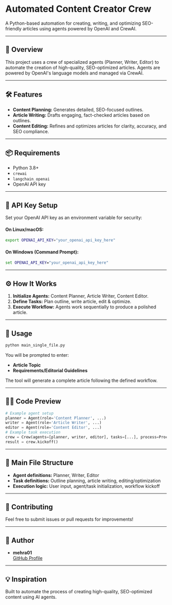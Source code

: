 # Automated Content Creator Crew

A Python-based automation for creating, writing, and optimizing SEO-friendly articles using agents powered by OpenAI and CrewAI.

---

## 🚀 Overview

This project uses a crew of specialized agents (Planner, Writer, Editor) to automate the creation of high-quality, SEO-optimized articles. Agents are powered by OpenAI's language models and managed via CrewAI.

---

## 🛠️ Features

- **Content Planning:** Generates detailed, SEO-focused outlines.
- **Article Writing:** Drafts engaging, fact-checked articles based on outlines.
- **Content Editing:** Refines and optimizes articles for clarity, accuracy, and SEO compliance.

---

## 📦 Requirements

- Python 3.8+
- `crewai`
- `langchain_openai`
- OpenAI API key

---

## 🔐 API Key Setup

Set your OpenAI API key as an environment variable for security:

#### On Linux/macOS:
```bash
export OPENAI_API_KEY="your_openai_api_key_here"
```

#### On Windows (Command Prompt):
```cmd
set OPENAI_API_KEY="your_openai_api_key_here"
```

---

## ⚙️ How It Works

1. **Initialize Agents:** Content Planner, Article Writer, Content Editor.
2. **Define Tasks:** Plan outline, write article, edit & optimize.
3. **Execute Workflow:** Agents work sequentially to produce a polished article.

---

## 📝 Usage

```bash
python main_single_file.py
```

You will be prompted to enter:
- **Article Topic**
- **Requirements/Editorial Guidelines**

The tool will generate a complete article following the defined workflow.

---

## 🧑‍💻 Code Preview

```python
# Example agent setup
planner = Agent(role='Content Planner', ...)
writer = Agent(role='Article Writer', ...)
editor = Agent(role='Content Editor', ...)
# Example task execution
crew = Crew(agents=[planner, writer, editor], tasks=[...], process=Process.sequential)
result = crew.kickoff()
```

---

## 📄 Main File Structure

- **Agent definitions:** Planner, Writer, Editor
- **Task definitions:** Outline planning, article writing, editing/optimization
- **Execution logic:** User input, agent/task initialization, workflow kickoff

---

## 🤝 Contributing

Feel free to submit issues or pull requests for improvements!

---


## 👤 Author

- **mehra01**  
  [GitHub Profile](https://github.com/mehra01)

---

## 💡 Inspiration

Built to automate the process of creating high-quality, SEO-optimized content using AI agents.
